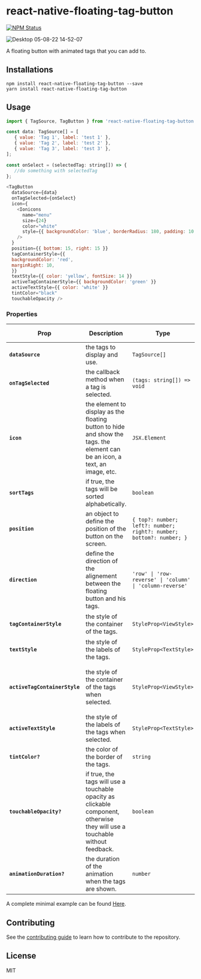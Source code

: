 # react-native-floating-tag-button

[![NPM Status](https://img.shields.io/npm/dm/react-native-floating-tag-button.svg?style=flat-square)](https://www.npmjs.com/package/react-native-floating-tag-button)

![Desktop 05-08-22 14-52-07](https://user-images.githubusercontent.com/51862073/183081576-4b0aec57-d72c-4af1-a12e-370ef4167f9e.gif)


A floating button with animated tags that you can add to.

## Installations

```
npm install react-native-floating-tag-button --save
yarn install react-native-floating-tag-button
```

## Usage

```js
import { TagSource, TagButton } from 'react-native-floating-tag-button';

const data: TagSource[] = [
   { value: 'Tag 1', label: 'test 1' },
   { value: 'Tag 2', label: 'test 2' },
   { value: 'Tag 3', label: 'test 3' },
];

const onSelect = (selectedTag: string[]) => {
   //do something with selectedTag
};

<TagButton
  dataSource={data}
  onTagSelected={onSelect}
  icon={
    <Ionicons
      name="menu"
      size={24}
      color="white"
      style={{ backgroundColor: 'blue', borderRadius: 180, padding: 10 }}
    />
  }
  position={{ bottom: 15, right: 15 }}
  tagContainerStyle={{
  backgroundColor: 'red',
  marginRight: 10,
  }}
  textStyle={{ color: 'yellow', fontSize: 14 }}
  activeTagContainerStyle={{ backgroundColor: 'green' }}
  activeTextStyle={{ color: 'white' }}
  tintColor="black"
  touchableOpacity />
```
### Properties

| Prop                                 | Description                                                                                                                    | Type                                                                 | Default                                                                                                 | Is Required  |
| ------------------------------------ | -------------------------------------------------------------------------------------------------------------------------------| ---------------------------------------------------------------------|---------------------------------------------------------------------------------------------------------|--------------|
| **`dataSource`**                     | the tags to display and use.                                                                                                   | `TagSource[]`                                                        |`[]`                                                                                                     | yes          |
| **`onTagSelected`**                  | the callback method when a tag is selected.                                                                                    | `(tags: string[]) => void`                                           |`none`                                                                                                   | yes          |
| **`icon`**                           | the element to display as the floating button to hide and show the tags. the element can be an icon, a text, an image, etc.    | `JSX.Element`                                                        |`none`                                                                                                   | yes          |
| **`sortTags`**                       | if true, the tags will be sorted alphabetically.                                                                               | `boolean`                                                            |`false`                                                                                                  | no           |
| **`position`**                       | an object to define the position of the button on the screen.                                                                  | `{ top?: number; left?: number; right?: number; bottom?: number; } ` |`{ bottom: 10, right: 5 }`                                                                               | no           |
| **`direction`**                      | define the direction of the alignement between the floating button and his tags.                                               | `'row' \| 'row-reverse' \| 'column' \| 'column-reverse'`             |`column`                                                                                                 | no           |
| **`tagContainerStyle`**              | the style of the container of the tags.                                                                                        | `StyleProp<ViewStyle>`                                               |`{ backgroundColor: '#787878', borderRadius: 180, width: 75 }`                                           | no           |
| **`textStyle`**                      | the style of the labels of the tags.                                                                                           | `StyleProp<TextStyle>`                                               |`{ color: '#ffffff', fontSize: 14 }`                                                                     | no           |
| **`activeTagContainerStyle`**        | the style of the container of the tags when selected.                                                                          | `StyleProp<ViewStyle>`                                               |`{ backgroundColor: 'white', paddingHorizontal: 8, paddingVertical: 4, borderRadius: 4, borderWidth: 1 }`| no           |
| **`activeTextStyle`**                | the style of the labels of the tags when selected.                                                                             | `StyleProp<TextStyle>`                                               |`{ color: '#333' }`                                                                                      | no           |
| **`tintColor?`**                     | the color of the border of the tags.                                                                                           | `string`                                                             |`00a8ff`                                                                                                 | no           |
| **`touchableOpacity?`**              | if true, the tags will use a touchable opacity as clickable component, otherwise they will use a touchable without feedback.   | `boolean`                                                            |`false`                                                                                                  | no           |
| **`animationDuration?`**             | the duration of the animation when the tags are shown.                                                                         | `number`                                                             |`200`                                                                                                    | no           |

A complete minimal example can be found [Here](example/src/Home.tsx).

## Contributing

See the [contributing guide](CONTRIBUTING.md) to learn how to contribute to the repository.

## License

MIT
